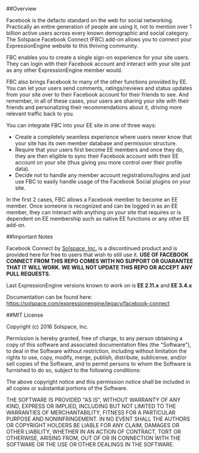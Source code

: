 ##Overview

Facebook is the defacto standard on the web for social networking. Practically an entire generation of people are using it, not to mention over 1 billion active users across every known demographic and social category. The Solspace Facebook Connect (FBC) add-on allows you to connect your ExpressionEngine website to this thriving community.

FBC enables you to create a single sign-on experience for your site users. They can login with their Facebook account and interact with your site just as any other ExpressionEngine member would.

FBC also brings Facebook to many of the other functions provided by EE. You can let your users send comments, ratings/reviews and status updates from your site over to their Facebook account for their friends to see. And remember, in all of these cases, your users are sharing your site with their friends and personalizing their recommendations about it, driving more relevant traffic back to you.

You can integrate FBC into your EE site in one of three ways:

* Create a completely seamless experience where users never know that your site has its own member database and permission structure.
* Require that your users first become EE members and once they do, they are then eligible to sync their Facebook account with their EE account on your site (thus giving you more control over their profile data).
* Decide not to handle any member account registrations/logins and just use FBC to easily handle usage of the Facebook Social plugins on your site.

In the first 2 cases, FBC allows a Facebook member to become an EE member. Once someone is recognized and can be logged in as an EE member, they can interact with anything on your site that requires or is dependent on EE membership such as native EE functions or any other EE add-on.

##Important Notes

Facebook Connect by [Solspace, Inc.](http://solspace.com) is a discontinued product and is provided here for free to users that wish to still use it.
**USE OF FACEBOOK CONNECT FROM THIS REPO COMES WITH NO SUPPORT OR GUARANTEE THAT IT WILL WORK. WE WILL NOT UPDATE THIS REPO OR ACCEPT ANY PULL REQUESTS.**

Last ExpressionEngine versions known to work on is **EE 2.11.x** and **EE 3.4.x**

Documentation can be found here:
https://solspace.com/expressionengine/legacy/facebook-connect

##MIT License

Copyright (c) 2016 Solspace, Inc.

Permission is hereby granted, free of charge, to any person obtaining a copy
of this software and associated documentation files (the "Software"), to deal
in the Software without restriction, including without limitation the rights
to use, copy, modify, merge, publish, distribute, sublicense, and/or sell
copies of the Software, and to permit persons to whom the Software is
furnished to do so, subject to the following conditions:

The above copyright notice and this permission notice shall be included in all
copies or substantial portions of the Software.

THE SOFTWARE IS PROVIDED "AS IS", WITHOUT WARRANTY OF ANY KIND, EXPRESS OR
IMPLIED, INCLUDING BUT NOT LIMITED TO THE WARRANTIES OF MERCHANTABILITY,
FITNESS FOR A PARTICULAR PURPOSE AND NONINFRINGEMENT. IN NO EVENT SHALL THE
AUTHORS OR COPYRIGHT HOLDERS BE LIABLE FOR ANY CLAIM, DAMAGES OR OTHER
LIABILITY, WHETHER IN AN ACTION OF CONTRACT, TORT OR OTHERWISE, ARISING FROM,
OUT OF OR IN CONNECTION WITH THE SOFTWARE OR THE USE OR OTHER DEALINGS IN THE
SOFTWARE.
